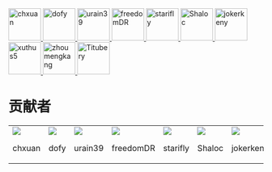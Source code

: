 <a href="https://github.com/chxuan" target="_blank" title="chxuan">
<img src="https://github.com/chxuan.png?size=64" width="64" height="64" alt="chxuan">
</a>
<a href="https://github.com/dofy" target="_blank" title="dofy">
<img src="https://github.com/dofy.png?size=64" width="64" height="64" alt="dofy">
</a>
<a href="https://github.com/urain39" target="_blank" title="urain39">
<img src="https://github.com/urain39.png?size=64" width="64" height="64" alt="urain39">
</a>
<a href="https://github.com/freedomDR" target="_blank" title="freedomDR">
<img src="https://github.com/freedomDR.png?size=64" width="64" height="64" alt="freedomDR">
</a>
<a href="https://github.com/starifly" target="_blank" title="starifly">
<img src="https://github.com/starifly.png?size=64" width="64" height="64" alt="starifly">
</a>
<a href="https://github.com/Shaloc" target="_blank" title="Shaloc">
<img src="https://github.com/Shaloc.png?size=64" width="64" height="64" alt="Shaloc">
</a>
<a href="https://github.com/jokerkeny" target="_blank" title="jokerkeny">
<img src="https://github.com/jokerkeny.png?size=64" width="64" height="64" alt="jokerkeny">
</a>
<a href="https://github.com/xuthus5" target="_blank" title="xuthus5">
<img src="https://github.com/xuthus5.png?size=64" width="64" height="64" alt="xuthus5">
</a>
<a href="https://github.com/zhoumengkang" target="_blank" title="zhoumengkang">
<img src="https://github.com/zhoumengkang.png?size=64" width="64" height="64" alt="zhoumengkang">
</a>
<a href="https://github.com/Titubery" target="_blank" title="Titubery">
<img src="https://github.com/Titubery.png?size=64" width="64" height="64" alt="Titubery">
</a>

贡献者
=======

<table>
<tr>
<td width="64"><a href="https://github.com/chxuan"><img src="https://github.com/chxuan.png?size=64"/></a><p align="center">chxuan</p></td>
<td width="64"><a href="https://github.com/dofy"><img src="https://github.com/dofy.png?size=64"/></a><p align="center">dofy</p></td>
<td width="64"><a href="https://github.com/urain39"><img src="https://github.com/urain39.png?size=64"/></a><p align="center">urain39</p></td>
<td width="64"><a href="https://github.com/freedomDR"><img src="https://github.com/freedomDR.png?size=64"/></a><p align="center">freedomDR</p></td>
<td width="64"><a href="https://github.com/starifly"><img src="https://github.com/starifly.png?size=64"/></a><p align="center">starifly</p></td>
<td width="64"><a href="https://github.com/Shaloc"><img src="https://github.com/Shaloc.png?size=64"/></a><p align="center">Shaloc</p></td>
<td width="64"><a href="https://github.com/jokerkeny"><img src="https://github.com/jokerkeny.png?size=64"/></a><p align="center">jokerkeny</p></td>
<td width="64"><a href="https://github.com/xuthus5"><img src="https://github.com/xuthus5.png?size=64"/></a><p align="center">xuthus5</p></td>
<td width="64"><a href="https://github.com/zhoumengkang"><img src="https://github.com/zhoumengkang.png?size=64"/></a><p align="center">zhoumengkang</p></td>
<td width="64"><a href="https://github.com/Titubery"><img src="https://github.com/Titubery.png?size=64"/></a><p align="center">Titubery</p></td>
</tr>
</table>


